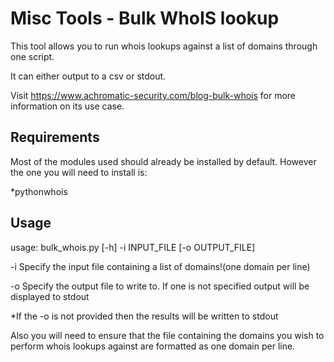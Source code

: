 # Misc Tools - Bulk WhoIS lookup

This tool allows you to run whois lookups against a list of domains through one script.

It can either output to a csv or stdout.

Visit https://www.achromatic-security.com/blog-bulk-whois for more information on its use case.


## Requirements

Most of the modules used should already be installed by default. However the one you will need to install is:

*pythonwhois


## Usage

usage: bulk_whois.py [-h] -i INPUT_FILE [-o OUTPUT_FILE]

-i Specify the input file containing a list of domains!(one domain per line)

-o Specify the output file to write to. If one is not specified output will be displayed to stdout

*If the -o is not provided then the results will be written to stdout

Also you will need to ensure that the file containing the domains you wish to perform whois lookups against are formatted as one domain per line.

